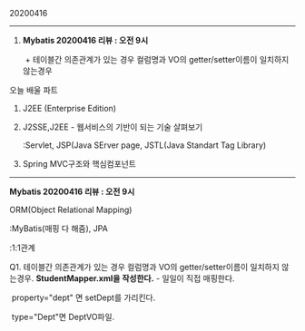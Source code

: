  20200416

---

1. **Mybatis 20200416 리뷰 : 오전 9시**

   ​	+ 테이블간 의존관계가 있는 경우 컬럼명과 VO의 getter/setter이름이 일치하지 않는경우

오늘 배울 파트

1. J2EE (Enterprise Edition)

2. J2SSE,J2EE - 웹서비스의 기반이 되는 기술 살펴보기 

   :Servlet, JSP(Java SErver page, JSTL(Java Standart Tag Library)

3. Spring MVC구조와 핵심컴포넌트

---

**Mybatis 20200416 리뷰 : 오전 9시**

ORM(Object Relational Mapping)

:MyBatis(매핑 다 해줌), JPA

:1:1관계

Q1. 테이블간 의존관계가 있는 경우 컬럼명과 VO의 getter/setter이름이 일치하지 않는경우. **StudentMapper.xml을 작성한다.** - 일일이 직접 매핑한다.

​	property="dept" 면 setDept를 가리킨다. 

​	type="Dept"면 DeptVO파일.